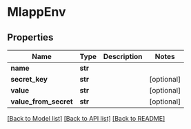 # MlappEnv

## Properties
Name | Type | Description | Notes
------------ | ------------- | ------------- | -------------
**name** | **str** |  | 
**secret_key** | **str** |  | [optional] 
**value** | **str** |  | [optional] 
**value_from_secret** | **str** |  | [optional] 

[[Back to Model list]](../README.md#documentation-for-models) [[Back to API list]](../README.md#documentation-for-api-endpoints) [[Back to README]](../README.md)


